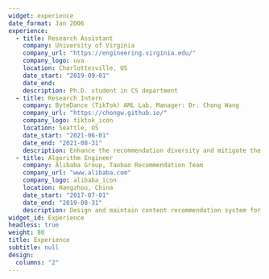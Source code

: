 ```yaml
---
widget: experience
date_format: Jan 2006
experience:
  - title: Research Assistant
    company: University of Virginia
    company_url: "https://engineering.virginia.edu/"
    company_logo: uva
    location: Charlottesville, US
    date_start: "2019-09-01"
    date_end: 
    description: Ph.D. student in CS department
  - title: Research Intern
    company: ByteDance (TikTok) AML Lab, Manager: Dr. Chong Wang
    company_url: "https://chongw.github.io/"
    company_logo: tiktok_icon
    location: Seattle, US
    date_start: "2021-06-01"
    date_end: "2021-08-31"
    description: Enhance the recommendation diversity and mitigate the echo chamber effect via collaborative Thompson sampling approach and gradient-based Determinantal Point Processes.
  - title: Algorithm Engineer
    company: Alibaba Group, Taobao Recommendation Team
    company_url: "www.alibaba.com"
    company_logo: alibaba_icon
    location: Hangzhou, China
    date_start: "2017-07-01"
    date_end: "2019-08-31"
    description: Design and maintain content recommendation system for Taobao main page, focusing on deep-learning based match and ranking solution.
widget_id: Experience
headless: true
weight: 80
title: Experience
subtitle: null
design:
  columns: "2"
---
```

